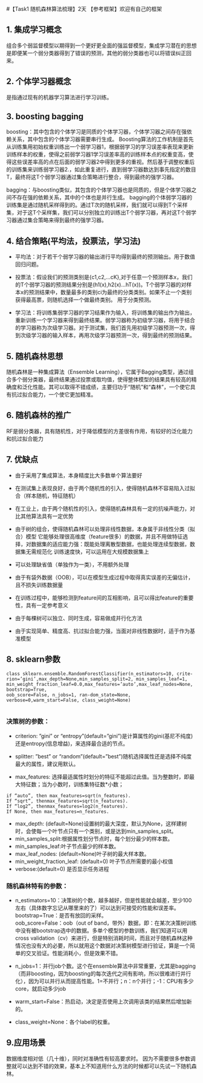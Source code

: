 #【Task1 随机森林算法梳理】2天
【参考框架】欢迎有自己的框架

## 1. 集成学习概念

组合多个弱监督模型以期得到一个更好更全面的强监督模型，集成学习潜在的思想是即便某一个弱分类器得到了错误的预测，其他的弱分类器也可以将错误纠正回来。

## 2. 个体学习器概念

是指通过现有的机器学习算法进行学习训练。

## 3. boosting  bagging

boosting：其中包含的个体学习是同质的个体学习器，个体学习器之间存在强依赖关系，其中包含的个体学习器需要串行生成。
Boosting算法的工作机制是首先从训练集用初始权重训练出一个弱学习器1，根据弱学习的学习误差率表现来更新训练样本的权重，使得之前弱学习器1学习误差率高的训练样本点的权重变高，使得这些误差率高的点在后面的弱学习器2中得到更多的重视。然后基于调整权重后的训练集来训练弱学习器2.，如此重复进行，直到弱学习器数达到事先指定的数目T，最终将这T个弱学习器通过集合策略进行整合，得到最终的强学习器。

bagging：与boosting类似，其包含的个体学习器也是同质的，但是个体学习器之间不存在强的依赖关系，其中的个体也是并行生成。
bagging的个体弱学习器的训练集是通过随机采样得到的。通过T次的随机采样，我们就可以得到T个采样集，对于这T个采样集，我们可以分别独立的训练出T个弱学习器，再对这T个弱学习器通过集合策略来得到最终的强学习器。

## 4. 结合策略(平均法，投票法，学习法)

- 平均法：对于若干个弱学习器的输出进行平均得到最终的预测输出。用于数值回归问题。

- 投票法：假设我们的预测类别是{c1,c2,...cK},对于任意一个预测样本x，我们的T个弱学习器的预测结果分别是(h1(x),h2(x)...hT(x))。T个弱学习器的对样本x的预测结果中，数量最多的类别ci为最终的分类类别。如果不止一个类别获得最高票，则随机选择一个做最终类别。
用于分类预测。

- 学习法：将训练集弱学习器的学习结果作为输入，将训练集的输出作为输出，重新训练一个学习器来得到最终结果。弱学习器称为初级学习器，将用于结合的学习器称为次级学习器。对于测试集，我们首先用初级学习器预测一次，得到次级学习器的输入样本，再用次级学习器预测一次，得到最终的预测结果。

## 5. 随机森林思想

随机森林是一种集成算法（Ensemble Learning），它属于Bagging类型，通过组合多个弱分类器，最终结果通过投票或取均值，使得整体模型的结果具有较高的精确度和泛化性能。其可以取得不错成绩，主要归功于“随机”和“森林”，一个使它具有抗过拟合能力，一个使它更加精准。

## 6. 随机森林的推广

RF是弱分类器，具有随机性，对于降低模型的方差很有作用，有较好的泛化能力和抗过拟合能力

## 7. 优缺点

- 由于采用了集成算法，本身精度比大多数单个算法要好
- 在测试集上表现良好，由于两个随机性的引入，使得随机森林不容易陷入过拟合（样本随机，特征随机）
- 在工业上，由于两个随机性的引入，使得随机森林具有一定的抗噪声能力，对比其他算法具有一定优势
- 由于树的组合，使得随机森林可以处理非线性数据，本身属于非线性分类（拟合）模型
它能够处理很高维度（feature很多）的数据，并且不用做特征选择，对数据集的适应能力强：既能处理离散型数据，也能处理连续型数据，数据集无需规范化 训练速度快，可以运用在大规模数据集上

- 可以处理缺省值（单独作为一类），不用额外处理
- 由于有袋外数据（OOB），可以在模型生成过程中取得真实误差的无偏估计，且不损失训练数据量
-  在训练过程中，能够检测到feature间的互相影响，且可以得出feature的重要性，具有一定参考意义
- 由于每棵树可以独立、同时生成，容易做成并行化方法
- 由于实现简单、精度高、抗过拟合能力强，当面对非线性数据时，适于作为基准模型

## 8. sklearn参数

```
class sklearn.ensemble.RandomForestClassifier(n_estimators=10, crite-rion=’gini’,max_depth=None,min_samples_split=2, min_samples_leaf=1,
min_weight_fraction_leaf=0.0,max_features=’auto’,max_leaf_nodes=None, bootstrap=True,
oob_score=False, n_jobs=1, ran-dom_state=None, verbose=0,warm_start=False, class_weight=None)


```
### 决策树的参数：

- criterion: ”gini” or “entropy”(default=”gini”)是计算属性的gini(基尼不纯度)还是entropy(信息增益)，来选择最合适的节点。

- splitter: ”best” or “random”(default=”best”)随机选择属性还是选择不纯度最大的属性，建议用默认。
- max_features: 选择最适属性时划分的特征不能超过此值。当为整数时，即最大特征数；当为小数时，训练集特征数*小数；
```
if “auto”, then max_features=sqrt(n_features).
If “sqrt”, thenmax_features=sqrt(n_features).
If “log2”, thenmax_features=log2(n_features).
If None, then max_features=n_features.
```
- max_depth: (default=None)设置树的最大深度，默认为None，这样建树时，会使每一个叶节点只有一个类别，或是达到min_samples_split。
- min_samples_split:根据属性划分节点时，每个划分最少的样本数。
- min_samples_leaf:叶子节点最少的样本数。
- max_leaf_nodes: (default=None)叶子树的最大样本数。
- min_weight_fraction_leaf: (default=0) 叶子节点所需要的最小权值
- verbose:(default=0) 是否显示任务进程
### 随机森林特有的参数：
- n_estimators=10：决策树的个数，越多越好，但是性能就会越差，至少100左右（具体数字忘记从哪里来的了）可以达到可接受的性能和误差率。 
  bootstrap=True：是否有放回的采样。  
  oob_score=False：oob（out of band，带外）数据，即：在某次决策树训练中没有被bootstrap选中的数据。多单个模型的参数训练，我们知道可以用cross validation（cv）来进行，但是特别消耗时间，而且对于随机森林这种情况也没有大的必要，所以就用这个数据对决策树模型进行验证，算是一个简单的交叉验证。性能消耗小，但是效果不错。  

- n_jobs=1：并行job个数。这个在ensemble算法中非常重要，尤其是bagging（而非boosting，因为boosting的每次迭代之间有影响，所以很难进行并行化），因为可以并行从而提高性能。1=不并行；n：n个并行；-1：CPU有多少core，就启动多少job

- warm_start=False：热启动，决定是否使用上次调用该类的结果然后增加新的。  

- class_weight=None：各个label的权重。


## 9.应用场景

数据维度相对低（几十维），同时对准确性有较高要求时。
因为不需要很多参数调整就可以达到不错的效果，基本上不知道用什么方法的时候都可以先试一下随机森林。